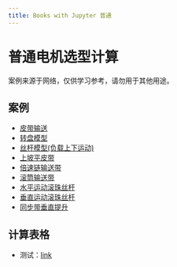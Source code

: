 ```yaml
---
title: Books with Jupyter 普通
---
```

# 普通电机选型计算

案例来源于网络，仅供学习参考，请勿用于其他用途。
## 案例

- [皮带输送](./001-普通电机/001-皮带输送)
- [转盘模型](./001-普通电机/002-转盘模型.md)
- [丝杆模型(负载上下运动)](./001-普通电机/003-丝杆模型（负载上下运动）.md)
- [上坡平皮带](./001-普通电机/004-上坡平皮带.md)
- [倍速链输送带](./001-普通电机/005-倍速链输送带.md)
- [滚筒输送带](./001-普通电机/006-滚筒输送带.md)
- [水平运动滚珠丝杆](./001-普通电机/007-水平运动滚珠丝杆.md)
- [垂直运动滚珠丝杆](./001-普通电机/008-垂直运动滚珠丝杆.md)
- [同步带垂直提升](./001-普通电机/009-同步带垂直提升.md)

## 计算表格

- 测试：[link](./static/测试.xlsx)

